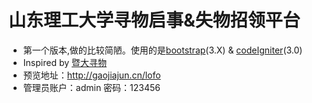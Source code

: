 # 山东理工大学寻物启事&失物招领平台
* 第一个版本,做的比较简陋。使用的是[bootstrap](http://getbootstrap.com)(3.X) & [codeIgniter](http://codeigniter.org.cn/)(3.0)
* Inspired by [暨大寻物](http://xunwu.jnuren.com/)
* 预览地址：http://gaojiajun.cn/lofo   
* 管理员账户：admin  密码：123456

